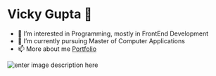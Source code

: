 # Vicky Gupta 👋

 - 👀 I’m interested in Programming, mostly in FrontEnd Development
 - 🌱 I’m currently pursuing Master of Computer Applications
 - 📫 More about me [Portfolio](https://vickygupta-5a6e.hostman.site/)

![enter image description here](https://github-readme-stats.vercel.app/api?username=vickygupta16&show_icons=true&theme=blue-green)

